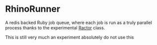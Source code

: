 # RhinoRunner

A redis backed Ruby job queue, where each job is run as a truly parallel process thanks to the experimental [Ractor](https://ruby-doc.org/core-3.0.2/Ractor.html) class.

This is still very much an experiment absolutely do not use this
